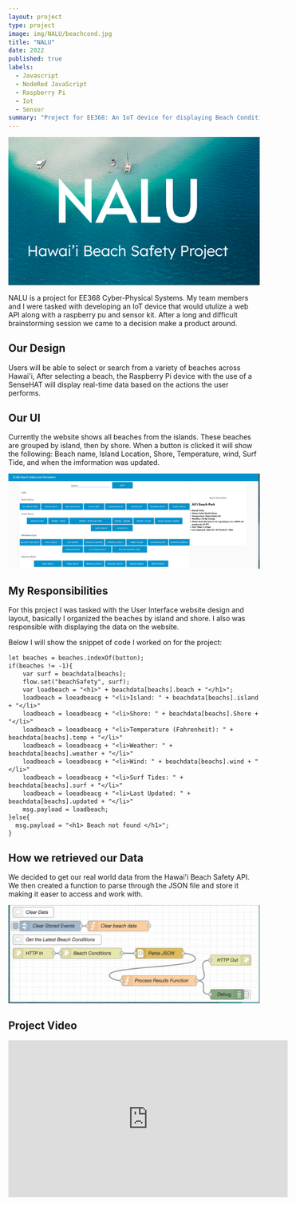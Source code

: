 ```yaml
---
layout: project
type: project
image: img/NALU/beachcond.jpg
title: "NALU"
date: 2022
published: true
labels:
  - Javascript
  - NodeRed JavaScript
  - Raspberry Pi
  - Iot
  - Sensor
summary: "Project for EE368: An IoT device for displaying Beach Conditions."
---
```


<p align = "center">
  <img width="700px" src="../img/NALU/naluheader.png" class="img-thumbnail" >
</p>

NALU is a project for EE368 Cyber-Physical Systems. My team members and I were tasked with developing an IoT device that would utulize a web API along with a raspberry pu and sensor kit. After a long and difficult brainstorming session we came to a decision make a product around. 


<h2> Our Design </h2>
Users will be able to select or search from a variety of beaches across Hawai'i, After selecting a beach, the Raspberry Pi device with the use of a SenseHAT will display real-time data based on the actions the user performs.

<h2> Our UI </h2>
Currently the website shows all beaches from the islands. These beaches are grouped by island, then by shore. When a button is clicked it will show the following: Beach name, Island Location, Shore, Temperature, wind, Surf Tide, and when the imformation was updated.

<p align = "center">
  <img width="700px" src="../img/NALU/naluui.png" class="img-thumbnail" >
</p>

<h2> My Responsibilities </h2>
For this project I was tasked with the User Interface website design and layout, basically I organized the beaches by island and shore. I also was responsible with displaying the data on the website. 

Below I will show the snippet of code I worked on for the project:
```
let beaches = beaches.indexOf(button);
if(beaches != -1){
    var surf = beachdata[beachs];
    flow.set("beachSafety", surf);
    var loadbeach = "<h1>" + beachdata[beachs].beach + "</h1>";
    loadbeach = loeadbeacg + "<li>Island: " + beachdata[beachs].island + "</li>"
    loadbeach = loeadbeacg + "<li>Shore: " + beachdata[beachs].Shore + "</li>"
    loadbeach = loeadbeacg + "<li>Temperature (Fahrenheit): " + beachdata[beachs].temp + "</li>"
    loadbeach = loeadbeacg + "<li>Weather: " + beachdata[beachs].weather + "</li>"
    loadbeach = loeadbeacg + "<li>Wind: " + beachdata[beachs].wind + "</li>"
    loadbeach = loeadbeacg + "<li>Surf Tides: " + beachdata[beachs].surf + "</li>"
    loadbeach = loeadbeacg + "<li>Last Updated: " + beachdata[beachs].updated + "</li>"
    msg.payload = loadbeach;
}else{
  msg.payload = "<h1> Beach not found </h1>";
}
```
<h2> How we retrieved our Data </h2>
We decided to get our real world data from the Hawai'i Beach Safety API. We then created a function to parse through the JSON file and store it making it easer to access and work with.

<p align = "center">
  <img width="700px" src="../img/NALU/naludata.png" class="img-thumbnail" >
</p>


<h2> Project Video </h2>

<p align = "center">
  <iframe width="560" height="315" src="https://www.youtube.com/embed/TPokvyT3zXM" title="YouTube video player" frameborder="0" allow="accelerometer; autoplay; clipboard-write; encrypted-media; gyroscope; picture-in-picture" allowfullscreen></iframe>
</p>